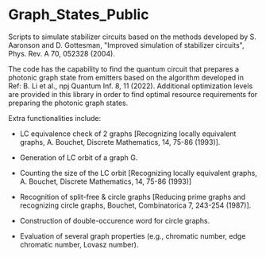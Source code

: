 # Graph_States_Public


Scripts to simulate stabilizer circuits based on the methods developed by S. Aaronson and D. Gottesman, "Improved simulation of stabilizer circuits", Phys. Rev. A 70, 052328 (2004).

The code has the capability to find the quantum circuit that prepares a photonic graph state from emitters based on the algorithm developed in Ref: B. Li et al., npj Quantum Inf. 8, 11 (2022). Additional optimization levels are provided in this library in order to find optimal resource requirements for preparing the photonic graph states.

Extra functionalities include:

- LC equivalence check of 2 graphs [Recognizing locally equivalent graphs, A. Bouchet, Discrete Mathematics, 14, 75-86 (1993)].

- Generation of LC orbit of a graph G.

- Counting the size of the LC orbit [Recognizing locally equivalent graphs, A. Bouchet, Discrete Mathematics, 14, 75-86 (1993)]

- Recognition of split-free & circle graphs [Reducing prime graphs and recognizing circle graphs, Bouchet, Combinatorica    7, 243-254 (1987)].

- Construction of double-occurence word for circle graphs.

- Evaluation of several graph properties (e.g., chromatic number, edge chromatic number, Lovasz number).


